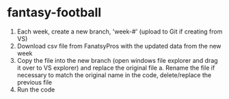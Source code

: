 # fantasy-football

1. Each week, create a new branch, 'week-#' (upload to Git if creating from VS)
2. Download csv file from FanatsyPros with the updated data from the new week
3. Copy the file into the new branch (open windows file explorer and drag it over to VS explorer) and replace the original file
  a. Rename the file if necessary to match the original name in the code, delete/replace the previous file
5. Run the code
